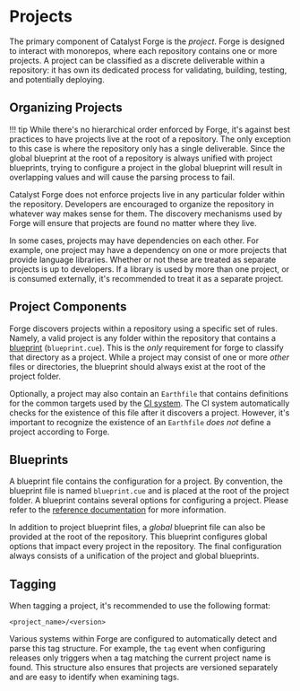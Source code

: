 # Projects

The primary component of Catalyst Forge is the _project_.
Forge is designed to interact with monorepos, where each repository contains one or more projects.
A project can be classified as a discrete deliverable within a repository: it has own its dedicated process for validating,
building, testing, and potentially deploying.

## Organizing Projects

!!! tip
    While there's no hierarchical order enforced by Forge, it's against best practices to have projects live at the root of a
    repository.
    The only exception to this case is where the repository only has a single deliverable.
    Since the global blueprint at the root of a repository is always unified with project blueprints, trying to configure a project
    in the global blueprint will result in overlapping values and will cause the parsing process to fail.

Catalyst Forge does not enforce projects live in any particular folder within the repository.
Developers are encouraged to organize the repository in whatever way makes sense for them.
The discovery mechanisms used by Forge will ensure that projects are found no matter where they live.

In some cases, projects may have dependencies on each other.
For example, one project may have a dependency on one or more projects that provide language libraries.
Whether or not these are treated as separate projects is up to developers.
If a library is used by more than one project, or is consumed externally, it's recommended to treat it as a separate project.

## Project Components

Forge discovers projects within a repository using a specific set of rules.
Namely, a valid project is any folder within the repository that contains a [blueprint](./blueprints.md) (`blueprint.cue`).
This is the _only_ requirement for forge to classify that directory as a project.
While a project may consist of one or more _other_ files or directories, the blueprint should always exist at the root of the
project folder.

Optionally, a project may also contain an `Earthfile` that contains definitions for the common targets used by the
[CI system](./ci.md).
The CI system automatically checks for the existence of this file after it discovers a project.
However, it's important to recognize the existence of an `Earthfile` _does not_ define a project according to Forge.

## Blueprints

A blueprint file contains the configuration for a project.
By convention, the blueprint file is named `blueprint.cue` and is placed at the root of the project folder.
A blueprint contains several options for configuring a project.
Please refer to the [reference documentation](../reference/blueprint.md) for more information.

In addition to project blueprint files, a _global_ blueprint file can also be provided at the root of the repository.
This blueprint configures global options that impact every project in the repository.
The final configuration always consists of a unification of the project and global blueprints.

## Tagging

When tagging a project, it's recommended to use the following format:

```
<project_name>/<version>
```

Various systems within Forge are configured to automatically detect and parse this tag structure.
For example, the `tag` event when configuring releases only triggers when a tag matching the current project name is found.
This structure also ensures that projects are versioned separately and are easy to identify when examining tags.